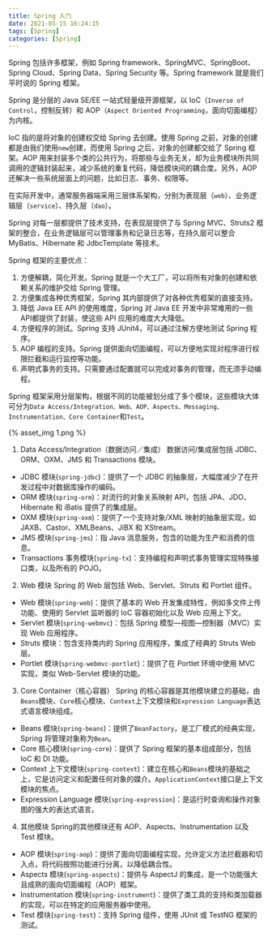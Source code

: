 ```yaml
---
title: Spring 入门
date: 2021-05-15 16:24:15
tags: [Spring]
categories: [Spring]
---
```


Spring 包括许多框架，例如 Spring framework、SpringMVC、SpringBoot、Spring Cloud、Spring Data、Spring Security 等。Spring framework 就是我们平时说的 Spring 框架。

Spring 是分层的 Java SE/EE 一站式轻量级开源框架，以 IoC（`Inverse of Control`，控制反转）和 AOP（`Aspect Oriented Programming`，面向切面编程）为内核。

IoC 指的是将对象的创建权交给 Spring 去创建。使用 Spring 之前，对象的创建都是由我们使用`new`创建，而使用 Spring 之后，对象的创建都交给了 Spring 框架。AOP 用来封装多个类的公共行为，将那些与业务无关，却为业务模块所共同调用的逻辑封装起来，减少系统的重复代码，降低模块间的耦合度。另外，AOP 还解决一些系统层面上的问题，比如日志、事务、权限等。


在实际开发中，通常服务器端采用三层体系架构，分别为表现层（`web`）、业务逻辑层（`service`）、持久层（`dao`）。

Spring 对每一层都提供了技术支持，在表现层提供了与 Spring MVC、Struts2 框架的整合，在业务逻辑层可以管理事务和记录日志等，在持久层可以整合 MyBatis、Hibernate 和 JdbcTemplate 等技术。

Spring 框架的主要优点：
1. 方便解耦，简化开发。Spring 就是一个大工厂，可以将所有对象的创建和依赖关系的维护交给 Spring 管理。
2. 方便集成各种优秀框架，Spring 其内部提供了对各种优秀框架的直接支持。
3. 降低 Java EE API 的使用难度，Spring 对 Java EE 开发中非常难用的一些 API都提供了封装，使这些 API 应用的难度大大降低。
4. 方便程序的测试。Spring 支持 JUnit4，可以通过注解方便地测试 Spring 程序。
5. AOP 编程的支持。Spring 提供面向切面编程，可以方便地实现对程序进行权限拦截和运行监控等功能。
6. 声明式事务的支持。只需要通过配置就可以完成对事务的管理，而无须手动编程。

Spring 框架采用分层架构，根据不同的功能被划分成了多个模块，这些模块大体可分为`Data Access/Integration、Web、AOP、Aspects、Messaging、Instrumentation、Core Container`和`Test`。

{% asset_img 1.png %}

1. Data Access/Integration（数据访问／集成）
数据访问/集成层包括 JDBC、ORM、OXM、JMS 和 Transactions 模块。
 * JDBC 模块(`spring-jdbc`)：提供了一个 JDBC 的抽象层，大幅度减少了在开发过程中对数据库操作的编码。
 * ORM 模块(`spring-orm`)：对流行的对象关系映射 API，包括 JPA、JDO、Hibernate 和 iBatis 提供了的集成层。
 * OXM 模块(`spring-oxm`)：提供了一个支持对象/XML 映射的抽象层实现，如 JAXB、Castor、XMLBeans、JiBX 和 XStream。
 * JMS 模块(`spring-jms`)：指 Java 消息服务，包含的功能为生产和消费的信息。
 * Transactions 事务模块(`spring-tx`)：支持编程和声明式事务管理实现特殊接口类，以及所有的 POJO。
2. Web 模块
Spring 的 Web 层包括 Web、Servlet、Struts 和 Portlet 组件。
 * Web 模块(`spring-web`)：提供了基本的 Web 开发集成特性，例如多文件上传功能、使用的 Servlet 监听器的 IoC 容器初始化以及 Web 应用上下文。
 * Servlet 模块(``spring-webmvc``)：包括 Spring 模型—视图—控制器（MVC）实现 Web 应用程序。
 * Struts 模块：包含支持类内的 Spring 应用程序，集成了经典的 Struts Web 层。
 * Portlet 模块(``spring-webmvc-portlet``)：提供了在 Portlet 环境中使用 MVC 实现，类似 Web-Servlet 模块的功能。
3. Core Container（核心容器）
Spring 的核心容器是其他模块建立的基础，由`Beans`模块、`Core`核心模块、`Context`上下文模块和`Expression Language`表达式语言模块组成。
 * Beans 模块(`spring-beans`)：提供了`BeanFactory`，是工厂模式的经典实现，Spring 将管理对象称为`Bean`。
 * Core 核心模块(`spring-core`)：提供了 Spring 框架的基本组成部分，包括 IoC 和 DI 功能。
 * Context 上下文模块(`spring-context`)：建立在核心和`Beans`模块的基础之上，它是访问定义和配置任何对象的媒介。`ApplicationContext`接口是上下文模块的焦点。
 * Expression Language 模块(`spring-expression`)：是运行时查询和操作对象图的强大的表达式语言。
4. 其他模块
Spring的其他模块还有 AOP、Aspects、Instrumentation 以及 Test 模块。
 * AOP 模块(`spring-aop`)：提供了面向切面编程实现，允许定义方法拦截器和切入点，将代码按照功能进行分离，以降低耦合性。
 * Aspects 模块(`spring-aspects`)：提供与 AspectJ 的集成，是一个功能强大且成熟的面向切面编程（AOP）框架。
 * Instrumentation 模块(`spring-instrument`)：提供了类工具的支持和类加载器的实现，可以在特定的应用服务器中使用。
 * Test 模块(`spring-test`)：支持 Spring 组件，使用 JUnit 或 TestNG 框架的测试。

